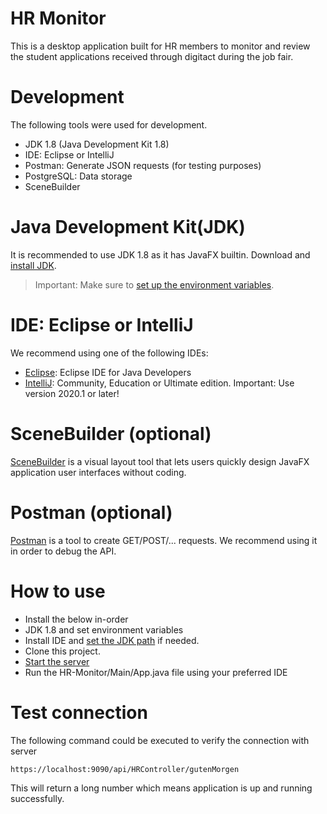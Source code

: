 # HR Monitor

This is a desktop application built for HR members to monitor and review the student applications received through digitact during the job fair. 

# Development

The following tools were used for development.
- JDK 1.8  (Java Development Kit 1.8)
- IDE: Eclipse or IntelliJ
- Postman: Generate JSON requests (for testing purposes)
- PostgreSQL: Data storage
-  SceneBuilder

# Java Development Kit(JDK)
It is recommended to use JDK 1.8 as it has JavaFX builtin. 
Download and [install JDK](https://www.oracle.com/java/technologies/javase-downloads.html).

> Important: Make sure to [set up the environment variables](https://www.java.com/en/download/help/path.xml).

# IDE: Eclipse or IntelliJ
We recommend using one of the following IDEs:
- [Eclipse](https://www.eclipse.org/downloads/packages/release/luna/sr2/eclipse-ide-java-developers): Eclipse IDE for Java Developers 
- [IntelliJ](https://www.jetbrains.com/idea/download/#section=windows): Community, Education or Ultimate edition. Important: Use version 2020.1 or later!

# SceneBuilder (optional)
[SceneBuilder](https://gluonhq.com/products/scene-builder/) is a visual layout tool that lets users quickly design JavaFX application user interfaces without coding.

# Postman (optional)
[Postman](https://www.postman.com/downloads/) is a tool to create GET/POST/... requests. We recommend using it in order to debug the API.

# How to use

- Install the below in-order
- JDK 1.8 and set environment variables
- Install IDE and [set the JDK path](https://www.jetbrains.com/help/idea/sdk.html) if needed. 
- Clone this project.
- [Start the server](https://github.com/Nasser-Eddin-Nasser/Digitact/blob/master/Backend/README.md)
- Run the HR-Monitor/Main/App.java file using your preferred IDE

# Test connection
The following command could be executed to verify the connection with server 

```
https://localhost:9090/api/HRController/gutenMorgen
```
This will return a long number which means application is up and running successfully.
